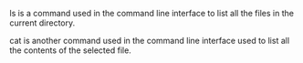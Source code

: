 ls is a command used in the command line interface to list all the files in the current directory.

cat is another command used in the command line interface used to list all the contents of the selected file.